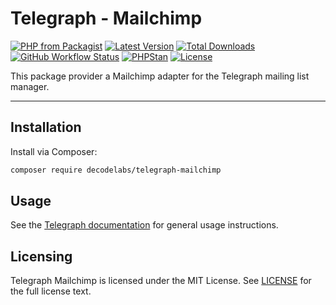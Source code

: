 # Telegraph - Mailchimp

[![PHP from Packagist](https://img.shields.io/packagist/php-v/decodelabs/telegraph-mailchimp?style=flat)](https://packagist.org/packages/decodelabs/telegraph-mailchimp)
[![Latest Version](https://img.shields.io/packagist/v/decodelabs/telegraph-mailchimp.svg?style=flat)](https://packagist.org/packages/decodelabs/telegraph-mailchimp)
[![Total Downloads](https://img.shields.io/packagist/dt/decodelabs/telegraph-mailchimp.svg?style=flat)](https://packagist.org/packages/decodelabs/telegraph-mailchimp)
[![GitHub Workflow Status](https://img.shields.io/github/actions/workflow/status/decodelabs/telegraph-mailchimp/integrate.yml?branch=develop)](https://github.com/decodelabs/telegraph-mailchimp/actions/workflows/integrate.yml)
[![PHPStan](https://img.shields.io/badge/PHPStan-enabled-44CC11.svg?longCache=true&style=flat)](https://github.com/phpstan/phpstan)
[![License](https://img.shields.io/packagist/l/decodelabs/telegraph-mailchimp?style=flat)](https://packagist.org/packages/decodelabs/telegraph-mailchimp)

This package provider a Mailchimp adapter for the Telegraph mailing list manager.

---

## Installation

Install via Composer:

```bash
composer require decodelabs/telegraph-mailchimp
```

## Usage

See the [Telegraph documentation](/decodelabs/telegraph) for general usage instructions.

## Licensing

Telegraph Mailchimp is licensed under the MIT License. See [LICENSE](./LICENSE) for the full license text.
